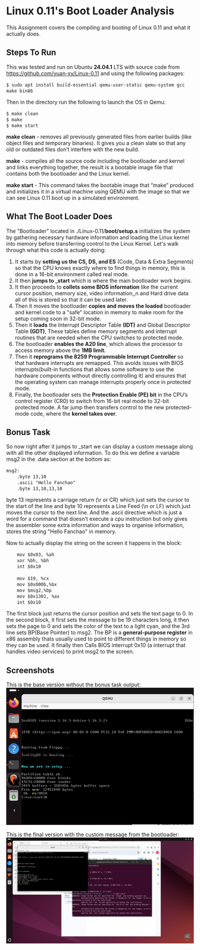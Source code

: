 # Linux 0.11's Boot Loader Analysis

This Assignment covers the compiling and booting of Linux 0.11 and what it actually does.

## Steps To Run
This was tested and run on Ubuntu **24.04.1** LTS with source code from https://github.com/yuan-xy/Linux-0.11 and using the following packages:
```
$ sudo apt install build-essential qemu-user-static qemu-system gcc make bin86
```

Then in the directory run the following to launch the OS in Qemu:
```
$ make clean
$ make 
$ make start
```

**make clean** - removes all previously generated files from earlier builds (like object files and temporary binaries). It gives you a clean slate so that any old or outdated files don’t interfere with the new build.

**make** - compiles all the source code including the bootloader and kernel and links everything together, the result is a bootable image file that contains both the bootloader and the Linux kernel.

**make start** - This command takes the bootable image that “make” produced and initializes it in a virtual machine using QEMU with the image so that we can see Linux 0.11 boot up in a simulated environment.

## What The Boot Loader Does

The "Bootloader" located in ./Linux-0.11/**boot/setup.s** initializes the system by gathering necessary hardware information and loading the Linux kernel into memory before transferring control to the Linux Kernel. Let's walk through what this code is actually doing:
1. It starts by **setting us the CS, DS, and ES** (Code, Data & Extra Segments) so that the CPU knows exactly where to find things in memory, this is done in a 16-bit environment called real mode.
2. It then **jumps to \_start** which is where the main bootloader work begins.
3. It then proceeds to **collets some BIOS information** like the current cursor position, memory size, video information,,n and Hard drive data all of this is stored so that it can be used later.
4. Then it moves the bootloader **copies and moves the loaded** bootloader and kernel code to a "safe" location in memory to make room for the setup coming soon in 32-bit mode.
5. Then it **loads** the Interrupt Descriptor Table **(IDT)** and Global Descriptor Table **(GDT)**, These tables define memory segments and interrupt routines that are needed when the CPU switches to protected mode.
6. The bootloader **enables the A20 line**, which allows the processor to access memory above the **1MB limit.**
7. Then it **reprograms the 8259 Programmable Interrupt Controller** so that hardware interrupts are remapped. This avoids issues with BIOS interrupts(built-in functions that allows some software to use the hardware components without directly controlling it) and ensures that the operating system can manage interrupts properly once in protected mode.
8. Finally, the bootloader sets the **Protection Enable (PE) bit** in the CPU’s control register (CR0) to switch from 16-bit real mode to 32-bit protected mode. A far jump then transfers control to the new protected-mode code, where the **kernel takes over**.

## Bonus Task
So now right after it jumps to \_start we can display a custom message along with all the other displayed information. To do this we define a variable msg2 in the .data section at the bottom as:

```assembly
msg2:
	.byte 13,10
	.ascii "Hello Fanchao"
	.byte 13,10,13,10
```

byte 13 represents a carriage return (\r or CR) which just sets the cursor to the start of the line and byte 10 represents a Line Feed (\n or LF) which just moves the cursor to the next line.
And the .ascii directive which is just a word for a command that doesn't execute a cpu instruction but only gives the assembler some extra information and ways to organise information, stores the string "Hello Fanchao" in memory.

Now to actually display the string on the screen it happens in the block:

```assembly
	mov $0x03, %ah
	xor %bh, %bh
	int $0x10

	mov $19, %cx
	mov $0x000b,%bx
	mov $msg2,%bp
	mov $0x1301, %ax
	int $0x10
```

The first block just returns the cursor position and sets the text page to 0. In the second block, it first sets the message to be 19 characters long, it then sets the page to 0 and sets the color of the text to a light cyan, and the 3rd line sets BP(Base Pointer) to msg2. The BP is a **general-purpose register** in x86 assembly thats usually used to point to different things in memory so they can be used. It finally then Calls BIOS interrupt 0x10 (a interrupt that handles video services) to print msg2 to the screen.

## Screenshots
This is the base version without the bonus task output:
![Before Bonus Task](./Images/BeforeBonus.png)

This is the final version with the custom message from the bootloader:
![Before Bonus Task](./Images/Final.png)
